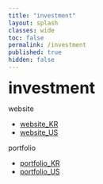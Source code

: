 ```yaml
---
title: "investment"
layout: splash
classes: wide
toc: false
permalink: /investment
published: true
hidden: false
---
```


<font size="6"><span style="font-weight:bold;"> investment </span></font>

website
- [website_KR](/investment/website_KR)
- [website_US](/investment/website_US)

portfolio
- [portfolio_KR](/investment/portfolio_KR)
- [portfolio_US](/investment/portfolio_US)
